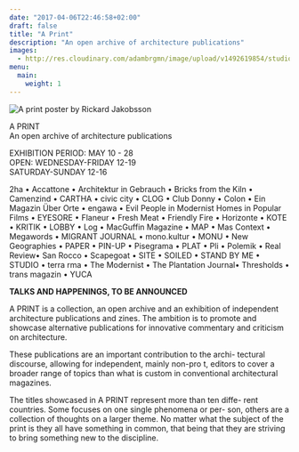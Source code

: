 ```yaml
---
date: "2017-04-06T22:46:58+02:00"
draft: false
title: "A Print"
description: "An open archive of architecture publications"
images:
  - http://res.cloudinary.com/adambrgmn/image/upload/v1492619854/studio-nock/a-print.png
menu:
  main:
    weight: 1
---
```


![A print poster by Rickard Jakobsson](http://res.cloudinary.com/adambrgmn/image/upload/v1492619854/studio-nock/a-print.png)

A PRINT  
An open archive of architecture publications

EXHIBITION PERIOD: MAY 10 - 28  
OPEN: WEDNESDAY-FRIDAY 12-19  
SATURDAY-SUNDAY 12-16

2ha • Accattone • Architektur in Gebrauch • Bricks from the Kiln • Camenzind • CARTHA • civic city • CLOG • Club Donny • Colon • Ein Magazin Über Orte • engawa • Evil People in Modernist Homes in Popular Films • EYESORE • Flaneur • Fresh Meat • Friendly Fire • Horizonte • KOTE • KRITIK • LOBBY • Log • MacGuffin Magazine • MAP • Mas Context • Megawords • MIGRANT JOURNAL • mono.kultur • MONU • New Geographies • PAPER • PIN-UP • Pisegrama • PLAT • Pli • Polemik • Real Review• San Rocco • Scapegoat • SITE • SOILED • STAND BY ME • STUDIO • terra  rma • The Modernist • The Plantation Journal• Thresholds • trans magazin • YUCA

**TALKS AND HAPPENINGS, TO BE ANNOUNCED**

A PRINT is a collection, an open archive and an exhibition of independent architecture publications and zines. The ambition is to promote and showcase alternative publications for innovative commentary and criticism on architecture.

These publications are an important contribution to the archi- tectural discourse, allowing for independent, mainly non-pro t, editors to cover a broader range of topics than what is custom in conventional architectural magazines.

The titles showcased in A PRINT represent more than ten diffe- rent countries. Some focuses on one single phenomena or per- son, others are a collection of thoughts on a larger theme. No matter what the subject of the print is they all have something in common, that being that they are striving to bring something new to the discipline.
